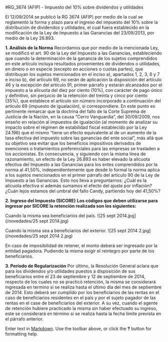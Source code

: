 #RG_3674 (AFIP) - Impuesto del 10% sobre dividendos y utilidades

El 12/09/2014 se publicó la RG 3674 (AFIP) por medio de la cual se reglamentó la forma y plazo para el ingreso del impuesto del 10% sobre la distribución de dividendos y utilidades, el cual fuera establecido en la modificación de la Ley de Impuesto a las Ganancias del 23/09/2013, por medio de la Ley 26.893.

**1.	Análisis de la Norma**
Recordamos que por medio de la mencionada Ley, se modificó el art. 90 de la Ley del Impuesto a las Ganancias, estableciendo que cuando la determinación de la ganancia de los sujetos comprendidos en este artículo incluya resultados provenientes de dividendos o utilidades, en dinero o en especie (excepto en acciones o cuotas partes), que distribuyan los sujetos mencionados en el inciso a), apartados 1, 2, 3, 6 y 7 e inciso b), del artículo 69, no serán de aplicación la disposición del artículo 46 y la excepción del artículo 91, primer párrafo y estarán alcanzados por el impuesto a la alícuota del diez por ciento (10%), con carácter de pago único y definitivo, sin perjuicio de la retención del treinta y cinco por ciento (35%), que establece el artículo sin número incorporado a continuación del artículo 69 (impuesto de igualación), si correspondiere.
En este punto es pertinente remarcar que la doctrina del fallo de la Corte Suprema de Justicia de la Nación, en la causa “Cerro Vanguardia”, del 30/09/2009, nos enseño en relación al impuestos de igualación (al momento de analizar su impacto sobre el régimen de estabilidad fiscal establecido por la Ley 24.196) que el mismo “tiene un efecto equivalente al de un aumento de la tasa efectiva del impuesto sobre las ganancias del ente social”, más allá que su objetivo sea evitar que los beneficios impositivos derivados de exenciones o tratamientos preferenciales para las empresas se trasladen a los accionistas. En consecuencia, y siguiendo con la misma línea de razonamiento, un efecto de la Ley 26.893 es haber elevado la alícuota efectiva del Impuesto a las Ganancias para los entes comprendidos por la norma al 41,50%, independientemente que desde lo formal la norma aplica a los sujetos mencionados en el primer párrafo del artículo 90 de la Ley de Impuesto a las Ganancias. Esto nos lleva a preguntarnos: ¿Cuál es la alícuota efectiva si además sumamos el efecto del ajuste por inflación? ¿Cuán lejos estamos del umbral del fallo Candy, partiendo hoy del 41,50%? 

**2.	Ingreso del Impuesto (SICORE)**
**Los códigos que deben utilizarse para ingresar por SICORE la retención realizada son los siguientes:**

Cuando la misma sea beneficiarios del país.
![25 sept 2014.jpg](/novedades/25 sept 2014.jpg)

Cuando la misma sea a beneficiarios del exterior.
![25 sept 2014 2.jpg](/novedades/25 sept 2014 2.jpg)

En caso de imposibilidad de retener, el monto deberá ser ingresado por la entidad pagadora. Pudiendo la misma exigir el reintegro por parte de los beneficiarios.

**3.	Período de Regularización**
Por último, la Resolución General aclara que para los dividendos y/o utilidades puestos a disposición de sus beneficiarios entre el 23 de septiembre y 12 de septiembre de 2014, respecto de los cuales no se practicó retención, la misma se considerará ingresada en termino si se realiza hasta el último día del mes de septiembre de 2014. Esto deberá ser cumplido por los beneficiarios de las rentas en el caso de beneficiarios residentes en el país y por el sujeto pagador de las rentas en el case de beneficiarios del exterior. A su vez, cuando el agente de retención hubiere practicado la misma sin haber efectuado su ingreso, este se considerará en término si se realiza hasta la fecha límite prevista en el párrafo anterior.


Enter text in [Markdown](http://daringfireball.net/projects/markdown/). Use the toolbar above, or click the **?** button for formatting help.


